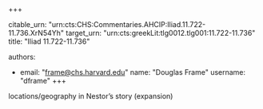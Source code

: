 +++


citable_urn: "urn:cts:CHS:Commentaries.AHCIP:Iliad.11.722-11.736.XrN54Yh"
target_urn: "urn:cts:greekLit:tlg0012.tlg001:11.722-11.736"
title: "Iliad 11.722-11.736"

authors:
- email: "frame@chs.harvard.edu"
  name: "Douglas Frame"
  username: "dframe"
+++

<p>locations/geography in Nestor’s story (expansion)</p>